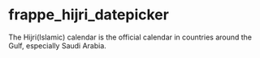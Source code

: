 # frappe_hijri_datepicker
The Hijri(Islamic) calendar is the official calendar in countries around the Gulf, especially Saudi Arabia.
